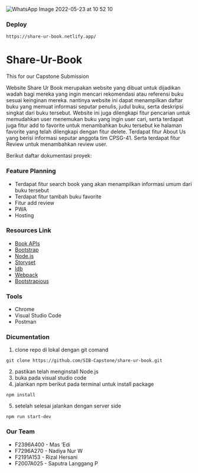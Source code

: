 ![WhatsApp Image 2022-05-23 at 10 52 10](https://user-images.githubusercontent.com/68459951/176805036-c7d02030-da80-488d-8f13-edcb521b386d.jpeg)

### Deploy
```
https://share-ur-book.netlify.app/
```


# Share-Ur-Book
This for our Capstone Submission

Website Share Ur Book merupakan website yang dibuat untuk dijadikan wadah bagi mereka yang ingin mencari rekomendasi atau referensi buku sesuai keinginan mereka. nantinya website ini dapat menampilkan daftar buku yang memuat informasi seputar penulis, judul buku, serta deskripsi singkat dari buku tersebut.
Website ini juga dilengkapi fitur pencarian untuk memudahkan user menemukan buku yang ingin user cari, serta terdapat juga fitur add to favorite untuk menambahkan buku tersebut ke halaman favorite yang telah dilengkapi dengan fitur delete.
Terdapat fitur About Us yang berisi informasi seputar anggota tim CPSG-41.
Serta terdapat fitur Review untuk menambahkan review user.

Berikut daftar dokumentasi proyek:
### Feature Planning
* Terdapat fitur search book yang akan menampilkan informasi umum dari buku tersebut
* Terdapat fitur tambah buku favorite
* Fitur add review
* PWA
* Hosting

### Resources Link
* [Book APIs](https://developers.google.com/books/docs/v1/using)
* [Bootstrap](https://getbootstrap.com/)
* [Node.js](https://nodejs.org/en/)
* [Storyset](https://storyset.com/)
* [Idb](https://www.npmjs.com/package/idb)
* [Webpack](https://www.npmjs.com/package/webpack)
* [Bootstrapious](https://bootstrapious.com)

### Tools
* Chrome
* Visual Studio Code 
* Postman

### Dicumentation
1. clone repo di lokal dengan git comand
```
git clone https://github.com/SIB-Capstone/share-ur-book.git
```
2. pastikan telah menginstall Node.js
3. buka pada visual studio code
4. jalankan npm berikut pada terminal untuk install package
```
npm install
```
5. setelah selesai jalankan dengan server side
```
npm run start-dev
```

### Our Team
* F2396A400 - Mas ‘Edi
* F7296A270 - Nadiya Nur W
* F2191A153 - Rizal Hersani
* F2007A025 - Saputra Langgang P



